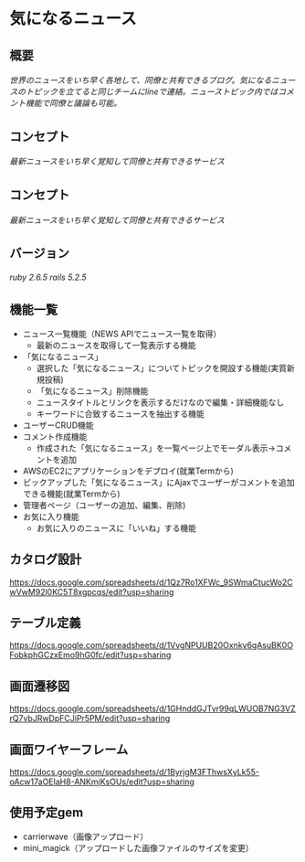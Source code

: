 # 気になるニュース

## 概要

###### 世界のニュースをいち早く各地して、同僚と共有できるブログ。気になるニュースのトピックを立てると同じチームにlineで連絡。ニューストピック内ではコメント機能で同僚と議論も可能。

## コンセプト

###### 最新ニュースをいち早く覚知して同僚と共有できるサービス

## コンセプト

###### 最新ニュースをいち早く覚知して同僚と共有できるサービス

## バージョン

###### ruby 2.6.5 rails 5.2.5

## 機能一覧

- ニュース一覧機能（NEWS APIでニュース一覧を取得）
  - 最新のニュースを取得して一覧表示する機能
- 「気になるニュース」
  - 選択した「気になるニュース」についてトピックを開設する機能(実質新規投稿)
  - 「気になるニュース」削除機能
  - ニュースタイトルとリンクを表示するだけなので編集・詳細機能なし
  - キーワードに合致するニュースを抽出する機能
- ユーザーCRUD機能
- コメント作成機能
  - 作成された「気になるニュース」を一覧ページ上でモーダル表示→コメントを追加
- AWSのEC2にアプリケーションをデプロイ(就業Termから)
- ピックアップした「気になるニュース」にAjaxでユーザーがコメントを追加できる機能(就業Termから)
- 管理者ページ（ユーザーの追加、編集、削除)
- お気に入り機能
  - お気に入りのニュースに「いいね」する機能

## カタログ設計
https://docs.google.com/spreadsheets/d/1Qz7Ro1XFWc_9SWmaCtucWo2CwVwM92l0KC5T8xgpcqs/edit?usp=sharing

## テーブル定義
https://docs.google.com/spreadsheets/d/1VvgNPUUB20Oxnky6gAsuBK0OFobkphGCzxEmo9hG0fc/edit?usp=sharing

## 画面遷移図
https://docs.google.com/spreadsheets/d/1GHnddGJTvr99qLWUOB7NG3VZrQ7vbJRwDpFCJiPr5PM/edit?usp=sharing

## 画面ワイヤーフレーム
https://docs.google.com/spreadsheets/d/1ByrjgM3FThwsXyLk55-oAcw17aOEIaH8-ANKmjKsOUs/edit?usp=sharing

## 使用予定gem
- carrierwave（画像アップロード）
- mini_magick（アップロードした画像ファイルのサイズを変更）
